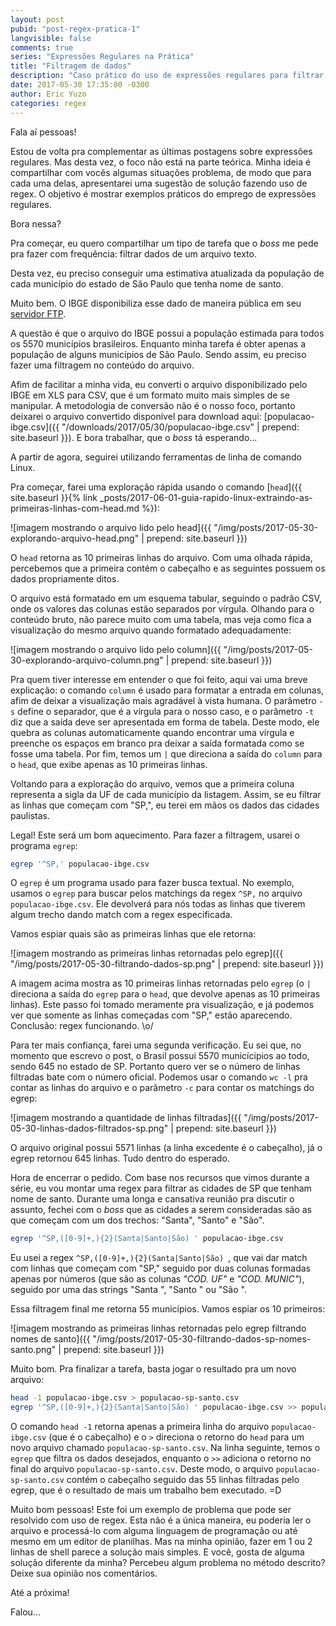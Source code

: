 ```yaml
---
layout: post
pubid: "post-regex-pratica-1"
langvisible: false
comments: true
series: "Expressões Regulares na Prática"
title: "Filtragem de dados"
description: "Caso prático do uso de expressões regulares para filtrar dados."
date: 2017-05-30 17:35:00 -0300
author: Eric Yuzo
categories: regex
---
```

Fala aí pessoas!

Estou de volta pra complementar as últimas postagens sobre expressões regulares. Mas desta vez, o foco não está na parte teórica. Minha ideia é compartilhar com vocês algumas situações problema, de modo que para cada uma delas, apresentarei uma sugestão de solução fazendo uso de regex. O objetivo é mostrar exemplos práticos do emprego de expressões regulares.

Bora nessa?

Pra começar, eu quero compartilhar um tipo de tarefa que o _boss_ me pede pra fazer com frequência: filtrar dados de um arquivo texto.

Desta vez, eu preciso conseguir uma estimativa atualizada da população de cada município do estado de São Paulo que tenha nome de santo.

Muito bem. O IBGE disponibiliza esse dado de maneira pública em seu [servidor FTP](ftp://ftp.ibge.gov.br/Estimativas_de_Populacao/Estimativas_2016/).

A questão é que o arquivo do IBGE possui a população estimada para todos os 5570 municípios brasileiros. Enquanto minha tarefa é obter apenas a população de alguns municípios de São Paulo. Sendo assim, eu preciso fazer uma filtragem no conteúdo do arquivo.

Afim de facilitar a minha vida, eu converti o arquivo disponibilizado pelo IBGE em XLS para CSV, que é um formato muito mais simples de se manipular. A metodologia de conversão não é o nosso foco, portanto deixarei o arquivo convertido disponível para download aqui: [populacao-ibge.csv]({{ "/downloads/2017/05/30/populacao-ibge.csv" | prepend: site.baseurl }}). E bora trabalhar, que o _boss_ tá esperando...

A partir de agora, seguirei utilizando ferramentas de linha de comando Linux.

Pra começar, farei uma exploração rápida usando o comando [`head`]({{ site.baseurl }}{% link _posts/2017-06-01-guia-rapido-linux-extraindo-as-primeiras-linhas-com-head.md %}):

![imagem mostrando o arquivo lido pelo head]({{ "/img/posts/2017-05-30-explorando-arquivo-head.png" | prepend: site.baseurl }})

O `head` retorna as 10 primeiras linhas do arquivo. Com uma olhada rápida, percebemos que a primeira contém o cabeçalho e as seguintes possuem os dados propriamente ditos.

O arquivo está formatado em um esquema tabular, seguindo o padrão CSV, onde os valores das colunas estão separados por vírgula. Olhando para o conteúdo bruto, não parece muito com uma tabela, mas veja como fica a visualização do mesmo arquivo quando formatado adequadamente:

![imagem mostrando o arquivo lido pelo column]({{ "/img/posts/2017-05-30-explorando-arquivo-column.png" | prepend: site.baseurl }})

Pra quem tiver interesse em entender o que foi feito, aqui vai uma breve explicação: o comando `column` é usado para formatar a entrada em colunas, afim de deixar a visualização mais agradável à vista humana. O parâmetro `-s` define o separador, que é a vírgula para o nosso caso, e o parâmetro `-t` diz que a saída deve ser apresentada em forma de tabela. Deste modo, ele quebra as colunas automaticamente quando encontrar uma vírgula e preenche os espaços em branco pra deixar a saída formatada como se fosse uma tabela. Por fim, temos um `|` que direciona a saída do `column` para o `head`, que exibe apenas as 10 primeiras linhas.

Voltando para a exploração do arquivo, vemos que a primeira coluna representa a sigla da UF de cada município da listagem. Assim, se eu filtrar as linhas que começam com "SP,", eu terei em mãos os dados das cidades paulistas.

Legal! Este será um bom aquecimento. Para fazer a filtragem, usarei o programa `egrep`:

```bash
egrep '^SP,' populacao-ibge.csv
```

O `egrep` é um programa usado para fazer busca textual. No exemplo, usamos o `egrep` para buscar pelos matchings da regex `^SP,` no arquivo `populacao-ibge.csv`. Ele devolverá para nós todas as linhas que tiverem algum trecho dando match com a regex especificada.

Vamos espiar quais são as primeiras linhas que ele retorna:

![imagem mostrando as primeiras linhas retornadas pelo egrep]({{ "/img/posts/2017-05-30-filtrando-dados-sp.png" | prepend: site.baseurl }})

A imagem acima mostra as 10 primeiras linhas retornadas pelo `egrep` (o `|` direciona a saída do `egrep` para o `head`, que devolve apenas as 10 primeiras linhas). Este passo foi tomado meramente pra visualização, e já podemos ver que somente as linhas começadas com "SP," estão aparecendo. Conclusão: regex funcionando. \o/

Para ter mais confiança, farei uma segunda verificação. Eu sei que, no momento que escrevo o post, o Brasil possui 5570 municícipios ao todo, sendo 645 no estado de SP. Portanto quero ver se o número de linhas filtradas bate com o número oficial. Podemos usar o comando `wc -l` pra contar as linhas do arquivo e o parâmetro `-c` para contar os matchings do egrep:

![imagem mostrando a quantidade de linhas filtradas]({{ "/img/posts/2017-05-30-linhas-dados-filtrados-sp.png" | prepend: site.baseurl }})

O arquivo original possui 5571 linhas (a linha excedente é o cabeçalho), já o egrep retornou 645 linhas. Tudo dentro do esperado.

Hora de encerrar o pedido. Com base nos recursos que vimos durante a série, eu vou montar uma regex para filtrar as cidades de SP que tenham nome de santo. Durante uma longa e cansativa reunião pra discutir o assunto, fechei com o _boss_ que as cidades a serem consideradas são as que começam com um dos trechos: "Santa", "Santo" e "São".

```bash
egrep '^SP,([0-9]+,){2}(Santa|Santo|São) ' populacao-ibge.csv
```

Eu usei a regex `^SP,([0-9]+,){2}(Santa|Santo|São) `, que vai dar match com linhas que começam com "SP," seguido por duas colunas formadas apenas por números (que são as colunas _"COD. UF"_ e _"COD. MUNIC"_), seguido por uma das strings "Santa ", "Santo " ou "São ".

Essa filtragem final me retorna 55 municípios. Vamos espiar os 10 primeiros:

![imagem mostrando as primeiras linhas retornadas pelo egrep filtrando nomes de santo]({{ "/img/posts/2017-05-30-filtrando-dados-sp-nomes-santo.png" | prepend: site.baseurl }})

Muito bom. Pra finalizar a tarefa, basta jogar o resultado pra um novo arquivo:

```bash
head -1 populacao-ibge.csv > populacao-sp-santo.csv
egrep '^SP,([0-9]+,){2}(Santa|Santo|São) ' populacao-ibge.csv >> populacao-sp-santo.csv
```

O comando `head -1` retorna apenas a primeira linha do arquivo `populacao-ibge.csv` (que é o cabeçalho) e o `>` direciona o retorno do `head` para um novo arquivo chamado `populacao-sp-santo.csv`. Na linha seguinte, temos o `egrep` que filtra os dados desejados, enquanto o `>>` adiciona o retorno no final do arquivo `populacao-sp-santo.csv`. Deste modo, o arquivo `populacao-sp-santo.csv` contém o cabeçalho seguido das 55 linhas filtradas pelo egrep, que é o resultado de mais um trabalho bem executado. =D

Muito bom pessoas! Este foi um exemplo de problema que pode ser resolvido com uso de regex. Esta não é a única maneira, eu poderia ler o arquivo e processá-lo com alguma linguagem de programação ou até mesmo em um editor de planilhas. Mas na minha opinião, fazer em 1 ou 2 linhas de shell parece a solução mais simples. E você, gosta de alguma solução diferente da minha? Percebeu algum problema no método descrito? Deixe sua opinião nos comentários.

Até a próxima!

Falou...
